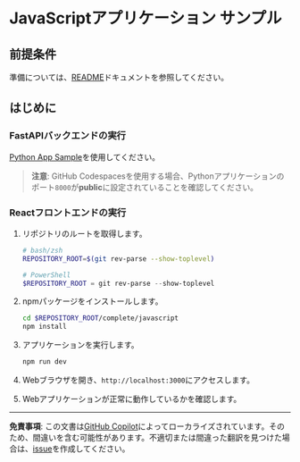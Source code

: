 # JavaScriptアプリケーション サンプル

## 前提条件

準備については、[README](../../README.md)ドキュメントを参照してください。

## はじめに

### FastAPIバックエンドの実行

[Python App Sample](../python/)を使用してください。

> **注意**: GitHub Codespacesを使用する場合、Pythonアプリケーションのポート`8000`が**public**に設定されていることを確認してください。

### Reactフロントエンドの実行

1. リポジトリのルートを取得します。

    ```bash
    # bash/zsh
    REPOSITORY_ROOT=$(git rev-parse --show-toplevel)
    ```

    ```powershell
    # PowerShell
    $REPOSITORY_ROOT = git rev-parse --show-toplevel
    ```

1. npmパッケージをインストールします。

    ```bash
    cd $REPOSITORY_ROOT/complete/javascript
    npm install
    ```

1. アプリケーションを実行します。

    ```bash
    npm run dev
    ```

1. Webブラウザを開き、`http://localhost:3000`にアクセスします。
1. Webアプリケーションが正常に動作しているかを確認します。

---

**免責事項**: この文書は[GitHub Copilot](https://docs.github.com/copilot/about-github-copilot/what-is-github-copilot)によってローカライズされています。そのため、間違いを含む可能性があります。不適切または間違った翻訳を見つけた場合は、[issue](https://github.com/microsoft/github-copilot-vibe-coding-workshop/issues/new)を作成してください。
